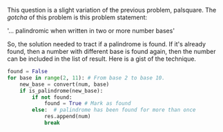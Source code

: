 This question is a slight variation of the previous problem, palsquare. The _gotcha_ of this problem is this problem statement:

'... palindromic when written in two or more number bases'

So, the solution needed to tract if a palindrome is found. If it's already found, then a number with different base is found again, 
then the number can be included in the list of result. Here is a gist of the technique.

```python
found = False
for base in range(2, 11): # From base 2 to base 10.
    new_base = convert(num, base)
    if is_palindrome(new_base):
        if not found:
            found = True # Mark as found
        else:  # palindrome has been found for more than once
            res.append(num)
            break
```
